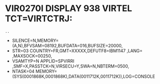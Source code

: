 # VIR0270I DISPLAY 938 VIRTEL TCT=VIRTCTRJ:
`..`
- SILENCE=N,MEMORY=(A,N),BFVSAM=08192,BUFDATA=016,BUFSIZE=20000,
- STR=03 COUNTRY=FR,GMT=XXXXX,DEFUTF8=IBM1147 ,LANG= ,MAXSOCK=00250,
- VSAMTYP=N APPLID=SPVIRRI ,SMF=X,PASSTCK=N,VIRSECU=Y,SWA=N,NBTERM=0500,
- NTASK=04 MEMORY=(SYS(0001868K,0001868K),DATA(0011712K,0011712K)),LOG=CONSOLE
